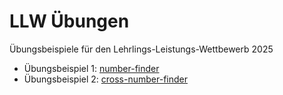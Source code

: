 <h1>LLW Übungen</h1>
<p>
Übungsbeispiele für den Lehrlings-Leistungs-Wettbewerb 2025
</p>
<ul>
<li>Übungsbeispiel 1: <a href="number-finder/">number-finder</a></li>
<li>Übungsbeispiel 2: <a href="cross-number-finder/">cross-number-finder</a></li>
</ul>
